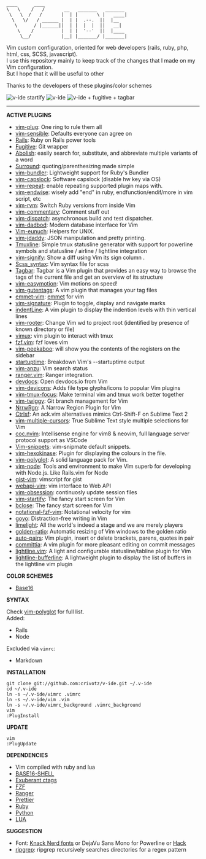     ____      ____                              
    \   \    /   /       __   _______   _______ 
     \   \  /   /       |  | |       \ |   ____|
      \   \/   / ______ |  | |  .--.  ||  |__   
       \      / |______||  | |  |  |  ||   __|  
        \    /          |  | |  '--'  ||  |____ 
         \__/           |__| |_______/ |_______|

Vim custom configuration, oriented for web developers (rails, ruby, php, html, css, SCSS, javascript).  
I use this repository mainly to keep track of the changes that I made on my Vim configuration.  
But I hope that it will be useful to other

Thanks to the developers of these plugins/color schemes

![v-ide startify](https://raw.githubusercontent.com/crivotz/v-ide/master/v-ide_screenshot.png)
![v-ide](https://raw.githubusercontent.com/crivotz/v-ide/master/v-ide_screenshot_1.png)
![v-ide + fugitive + tagbar](https://raw.githubusercontent.com/crivotz/v-ide/master/v-ide_screenshot_2.png)

---

**ACTIVE PLUGINS**

* [vim-plug](https://github.com/junegunn/vim-plug): One ring to rule them all
* [vim-sensible](https://github.com/tpope/vim-sensible): Defaults everyone can agree on
* [Rails](https://github.com/tpope/vim-rails): Ruby on Rails power tools
* [Fugitive](https://github.com/tpope/vim-fugitive): Git wrapper
* [Abolish](https://github.com/tpope/vim-abolish): easily search for, substitute, and abbreviate multiple variants of a word
* [Surround](https://github.com/tpope/vim-surround): quoting/parenthesizing made simple
* [vim-bundler](https://github.com/tpope/vim-bundler): Lightweight support for Ruby's Bundler
* [vim-capslock](https://github.com/tpope/vim-capslock.git): Software capslock (disable hw key via OS)
* [vim-repeat](https://github.com/tpope/vim-repeat.git): enable repeating supported plugin maps with.
* [vim-endwise](https://github.com/tpope/vim-endwise.git): wisely add "end" in ruby, endfunction/endif/more in vim script, etc
* [vim-rvm](https://github.com/tpope/vim-rvm): Switch Ruby versions from inside Vim
* [vim-commentary](https://github.com/tpope/vim-commentary): Comment stuff out
* [vim-dispatch](https://github.com/tpope/vim-dispatch.git): asynchronous build and test dispatcher.
* [vim-dadbod](https://github.com/tpope/vim-dadbod): Modern database interface for Vim
* [Vim-eunuch](https://github.com/tpope/vim-eunuch): Helpers for UNIX.  
* [vim-jdaddy](https://github.com/tpope/vim-jdaddy): JSON manipulation and pretty printing.  
* [Tmuxline](https://github.com/edkolev/tmuxline.vim): Simple tmux statusline generator with support for powerline symbols and statusline / airline / lightline integration
* [vim-signify](https://github.com/mhinz/vim-signify): Show a diff using Vim its sign column  .
* [Scss_syntax](https://github.com/cakebaker/scss-syntax.vim): Vim syntax file for scss
* [Tagbar](http://majutsushi.github.io/tagbar/): Tagbar is a Vim plugin that provides an easy way to browse the tags of the current file and get an overview of its structure
* [vim-easymotion](https://github.com/easymotion/vim-easymotion): Vim motions on speed! 
* [vim-gutentags](https://github.com/ludovicchabant/vim-gutentags): A vim plugin that manages your tag files  
* [emmet-vim](https://github.com/mattn/emmet-vim.git): [emmet](http://emmet.io) for vim
* [vim-signature](https://github.com/kshenoy/vim-signature.git): Plugin to toggle, display and navigate marks
* [indentLine](https://github.com/yggdroot/indentline): A vim plugin to display the indention levels with thin vertical lines
* [vim-rooter](https://github.com/airblade/vim-rooter): Change Vim wd to project root (identified by presence of known directory or file)
* [vimux](https://github.com/benmills/vimux): vim plugin to interact with tmux
* [fzf.vim](https://github.com/junegunn/fzf.vim): fzf loves vim
* [vim-peekaboo](https://github.com/junegunn/vim-peekaboo): will show you the contents of the registers on the sidebar  
* [startuptime](https://github.com/tweekmonster/startuptime.vim): Breakdown Vim's --startuptime output
* [vim-anzu](https://github.com/osyo-manga/vim-anzu): Vim search status  
* [ranger.vim](https://github.com/francoiscabrol/ranger.vim): Ranger integration.
* [devdocs](https://github.com/rhysd/devdocs.vim): Open devdocs.io from Vim
* [vim-devicons](https://github.com/ryanoasis/vim-devicons.git): Adds file type glyphs/icons to popular Vim plugins
* [vim-tmux-focus](https://github.com/tmux-plugins/vim-tmux-focus-events.git): Make terminal vim and tmux work better together
* [vim-twiggy](https://github.com/sodapopcan/vim-twiggy.git): Git branch management for Vim
* [NrrwRgn](https://github.com/chrisbra/NrrwRgn): A Narrow Region Plugin for Vim
* [Ctrlsf](https://github.com/dyng/ctrlsf.vim): An ack.vim alternatives mimics Ctrl-Shift-F on Sublime Text 2  
* [vim-multiple-cursors](https://github.com/terryma/vim-multiple-cursors): True Sublime Text style multiple selections for Vim  
* [coc.nvim](https://github.com/neoclide/coc.nvim): Intellisense engine for vim8 & neovim, full language server protocol support as VSCode  
* [Vim-snippets](https://github.com/honza/vim-snippets): vim-snipmate default snippets.  
* [vim-hexokinase](https://github.com/RRethy/vim-hexokinase): Plugin for displaying the colours in the file.  
* [vim-polyglot](https://github.com/sheerun/vim-polyglot): A solid language pack for Vim.  
* [vim-node](https://github.com/moll/vim-node): Tools and environment to make Vim superb for developing with Node.js. Like Rails.vim for Node  
* [gist-vim](https://github.com/mattn/gist-vim): vimscript for gist  
* [webapi-vim](https://github.com/mattn/webapi-vim): vim interface to Web API  
* [vim-obsession](https://github.com/tpope/vim-obsession): continuosly update session files  
* [vim-startify](https://github.com/mhinx/vim-startify): The fancy start screen for Vim  
* [bclose](https://github.com/rbgrouleff/bclose.vim): The fancy start screen for Vim  
* [notational-fzf-vim](https://github.com/alok/notation-fzf-vim): Notational velocity for vim  
* [goyo](https://github.com/junegunn/goyo.vim): Distraction-free writing in Vim  
* [limelight](https://github.com/alok/limelight.vim): All the world's indeed a stage and we are merely players  
* [golden-ratio](https://github.com/roman/golden-ratio): Automatic resizing of Vim windows to the golden ratio  
* [auto-pairs](https://github.com/jiangmiao/auto-pairs): Vim plugin, insert or delete brackets, parens, quotes in pair  
* [committia](https://github.com/rhysd/committia.vim): A vim plugin for more pleasant editing on commit messages  
* [lightline.vim](https://github.com/itchyny/lightline.vim): A light and configurable statusline/tabline plugin for Vim  
* [lightline-bufferline](https://github.com/mengelbrecht/lightline-bufferline): A lightweight plugin to display the list of buffers in the lightline vim plugin  

**COLOR SCHEMES**

* [Base16](https://github.com/chriskempson/base16-vim)

**SYNTAX**

Check [vim-polyglot](https://github.com/sheerun/vim-polyglot) for full list.  
Added:  
* Rails
* Node

Excluded via `vimrc`:
* Markdown  

**INSTALLATION**

```console
git clone git://github.com:crivotz/v-ide.git ~/.v-ide
cd ~/.v-ide
ln -s ~/.v-ide/vimrc .vimrc
ln -s ~/.v-ide/vim .vim
ln -s ~/.v-ide/vimrc_background .vimrc_background
vim
:PlugInstall
```

**UPDATE**

```console
vim
:PlugUpdate
```

**DEPENDENCIES**

* Vim compiled with ruby and lua
* [BASE16-SHELL](https://github.com/chriskempson/base16-shell)
* [Exuberant ctags](http://ctags.sourceforge.net)
* [FZF](https://github.com/junegunn/fzf)
* [Ranger](http://ranger.nongnu.org)
* [Prettier](https://prettier.io)
* [Ruby](https://www.ruby-lang.org)
* [Python](https://www.python.org)
* [LUA](https://www.lua.org)

**SUGGESTION**

* Font: [Knack Nerd fonts](https://github.com/ryanoasis/nerd-fonts) or DejaVu Sans Mono for Powerline or [Hack](http://sourcefoundry.org/hack)
* [ripgrep](https://github.com/BurntSushi/ripgrep): ripgrep recursively searches directories for a regex pattern  
